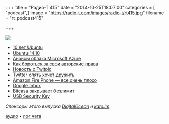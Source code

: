 +++
title = "Радио-Т 415"
date = "2014-10-25T18:07:00"
categories = [ "podcast",]
image = "https://radio-t.com/images/radio-t/rt415.jpg"
filename = "rt_podcast415"

+++

![](https://radio-t.com/images/radio-t/rt415.jpg)

* [10 лет Ubuntu](http://arstechnica.com/information-technology/2014/10/ten-years-of-ubuntu-how-linuxs-beloved-newcomer-became-its-criticized-king)
* [Ubuntu 14.10](http://prsm.tc/s1aysS)
* [Aнонсы облака Microsoft Azure](http://habrahabr.ru/company/microsoft/blog/241261/)
* [Как бороться за свои авторские права](http://www.csoonline.com/article/2837851/supply-chain-security/chipmaker-deliberately-cripples-user-devices-with-driver-update.h)
* [Новость о Twitpic](http://blog.twitpic.com/2014/10/twitpics-future/)
* [Twitter опять хочет дружить](http://www.marco.org/2014/10/20/wsj-twitter-peace-offering)
* [Amazon Fire Phone — все очень плохо](http://prsm.tc/lPyt9n)
* [Google Inbox](http://www.theregister.co.uk/2014/10/22/google_opens_inbox/)
* [Bitcasa закрывает безлимит](http://techcrunch.com/2014/10/24/bitcasa-no-unlimited/)
* [USB Security Key](http://www.extremetech.com/computing/192553-google-launches-usb-security-key-for-super-secure-two-step-verification)

_Спонсоры этого выпуска [DigitalOcean](https://www.digitalocean.com) и [kato.im](https://kato.im)_

[аудио](http://cdn.radio-t.com/rt_podcast415.mp3) • [лог чата](http://chat.radio-t.com/logs/radio-t-415.html)
<audio src="http://cdn.radio-t.com/rt_podcast415.mp3" preload="none"></audio>

